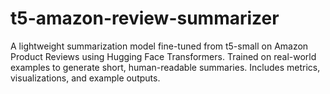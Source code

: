 # t5-amazon-review-summarizer
A lightweight summarization model fine-tuned from t5-small on Amazon Product Reviews using Hugging Face Transformers. Trained on real-world examples to generate short, human-readable summaries. Includes metrics, visualizations, and example outputs.
